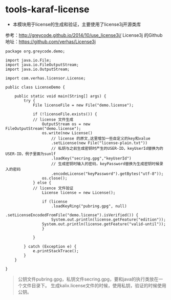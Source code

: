 # tools-karaf-license
* 本模块用于license的生成和验证，主要使用了license3j开源类库

参考：http://greycode.github.io/2014/10/use_license3j/
License3j 的Github地址：https://github.com/verhas/License3j

```
package org.greycode.demo;

import java.io.File;
import java.io.FileOutputStream;
import java.io.OutputStream;

import com.verhas.licensor.License;

public class LicenseDemo {

	public static void main(String[] args) {
		try {
			File licenseFile = new File("demo.license");
			
			if (!licenseFile.exists()) {
			// license 文件生成
				OutputStream os = new FileOutputStream("demo.license");
				os.write(new License()
				    // license 的原文,这里增加一些自定义的key和value
				    .setLicense(new File("license-plain.txt"))
				    // 私钥与之前生成密钥时产生的USER-ID，keyUserId替换为的USER-ID，例子里面为sunlf
				    .loadKey("secring.gpg","keyUserId")
				    // 生成密钥时输入的密码，keyPassword替换为生成密钥时候录入的密码
				    .encodeLicense("keyPassword").getBytes("utf-8"));
				os.close();
			} else {
			// licence 文件验证
			    License license = new License();

			    if (license
				    .loadKeyRing("pubring.gpg", null)
				    .setLicenseEncodedFromFile("demo.license").isVerified()) {
			    	System.out.println(license.getFeature("edition"));
				System.out.println(license.getFeature("valid-until"));
			    }
			
			}
			
		} catch (Exception e) {
			e.printStackTrace();
		}
	}

}
```

> 公钥文件pubring.gpg，私钥文件secring.gpg，要和java的执行类放在一个文件目录下。
  生成kalix.license文件的时候，使用私钥，验证的时候使用公钥。

